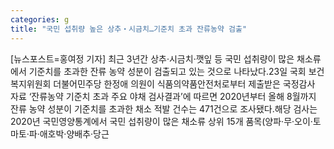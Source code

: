 ```yaml
---
categories: g
title: "국민 섭취량 높은 상추‧시금치…기준치 초과 잔류농약 검출"
---
```

[뉴스포스트=홍여정 기자] 최근 3년간 상추‧시금치‧깻잎 등 국민 섭취량이 많은 채소류에서 기준치를 초과한 잔류 농약 성분이 검출되고 있는 것으로 나타났다.23일 국회 보건복지위원회 더불어민주당 한정애 의원이 식품의약품안전처로부터 제출받은 국정감사 자료 ‘잔류농약 기준치 초과 주요 야채 검사결과’에 따르면 2020년부터 올해 8월까지 잔류 농약 성분이 기준치를 초과한 채소 적발 건수는 471건으로 조사됐다.해당 검사는 2020년 국민영양통계에서 국민 섭취량이 많은 채소류 상위 15개 품목(양파‧무‧오이‧토마토‧파‧애호박‧양배추‧당근